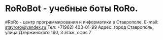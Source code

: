 # RoRoBot - учебные боты RoRo.

#RoRo - центр программирования и информатики в Ставрополе.
E-mail: stavroro@yandex.ru
Тел: +7(962) 403-01-99
Адрес: город Ставрополь, улица Дзержинского 160, 3 этаж, офис 7
